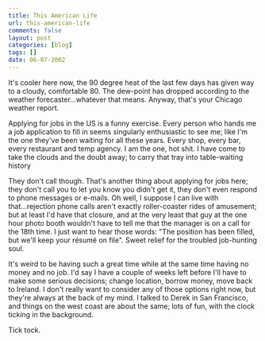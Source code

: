 ```yaml
---
title: This American Life
url: this-american-life
comments: false
layout: post
categories: [blog]
tags: []
date: 06-07-2002
---
```

It's cooler here now, the 90 degree heat of the last few days has given way to a cloudy, comfortable 80. The dew-point has dropped according to the weather forecaster...whatever that means. Anyway, that's your Chicago weather report.

Applying for jobs in the US is a funny exercise. Every person who hands me a job application to fill in seems singularly enthusiastic to see me; like I'm the one they've been waiting for all these years. Every shop, every bar, every restaurant and temp agency. I am the one, hot shit. I have come to take the clouds and the doubt away; to carry that tray into table-waiting history

They don't call though. That's another thing about applying for jobs here; they don't call you to let you know you didn't get it, they don't even respond to phone messages or e-mails. Oh well, I suppose I can live with that...rejection phone calls aren't exactly roller-coaster rides of amusement; but at least I'd have that closure, and at the very least that guy at the one hour photo booth wouldn't have to tell me that the manager is on a call for the 18th time. I just want to hear those words: "The position has been filled, but we'll keep your résumé on file". Sweet relief for the troubled job-hunting soul.

It's weird to be having such a great time while at the same time having no money and no job. I'd say I have a couple of weeks left before I'll have to make some serious decisions; change location, borrow money, move back to Ireland. I don't really want to consider any of those options right now, but they're always at the back of my mind. I talked to Derek in San Francisco, and things on the west coast are about the same; lots of fun, with the clock ticking in the background.

Tick tock.